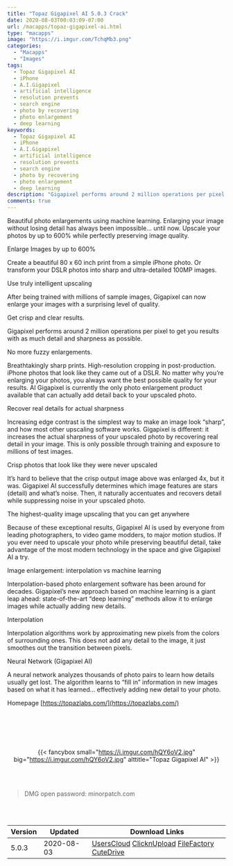 ```yaml
---
title: "Topaz Gigapixel AI 5.0.3 Crack"
date: 2020-08-03T00:03:09-07:00
url: /macapps/topaz-gigapixel-ai.html
type: "macapps"
image: "https://i.imgur.com/TchqMb3.png"
categories:
  - "Macapps"
  - "Images"
tags:
  - Topaz Gigapixel AI
  - iPhone
  - A.I.Gigapixel
  - artificial intelligence
  - resolution prevents
  - search engine
  - photo by recovering
  - photo enlargement
  - deep learning
keywords:
  - Topaz Gigapixel AI
  - iPhone
  - A.I.Gigapixel
  - artificial intelligence
  - resolution prevents
  - search engine
  - photo by recovering
  - photo enlargement
  - deep learning
description: "Gigapixel performs around 2 million operations per pixel to get you results with as much detail and sharpness as possible"
comments: true
---
```


Beautiful photo enlargements using machine learning. Enlarging your image without losing detail has always been impossible… until now. Upscale your photos by up to 600% while perfectly preserving image quality.

Enlarge Images by up to 600%

Create a beautiful 80 x 60 inch print from a simple iPhone photo. Or transform your DSLR photos into sharp and ultra-detailed 100MP images.


Use truly intelligent upscaling

After being trained with millions of sample images, Gigapixel can now enlarge your images with a surprising level of quality.

Get crisp and clear results.

Gigapixel performs around 2 million operations per pixel to get you results with as much detail and sharpness as possible.

No more fuzzy enlargements.

Breathtakingly sharp prints. High-resolution cropping in post-production. iPhone photos that look like they came out of a DSLR. No matter why you’re enlarging your photos, you always want the best possible quality for your results. AI Gigapixel is currently the only photo enlargement product available that can actually add detail back to your upscaled photo.

Recover real details for actual sharpness

Increasing edge contrast is the simplest way to make an image look “sharp”, and how most other upscaling software works. Gigapixel is different: it increases the actual sharpness of your upscaled photo by recovering real detail in your image. This is only possible through training and exposure to millions of test images.

Crisp photos that look like they were never upscaled

It’s hard to believe that the crisp output image above was enlarged 4x, but it was. Gigapixel AI successfully determines which image features are stars (detail) and what’s noise. Then, it naturally accentuates and recovers detail while suppressing noise in your upscaled photo.

The highest-quality image upscaling that you can get anywhere

Because of these exceptional results, Gigapixel AI is used by everyone from leading photographers, to video game modders, to major motion studios. If you ever need to upscale your photo while preserving beautiful detail, take advantage of the most modern technology in the space and give Gigapixel AI a try.

Image enlargement: interpolation vs machine learning

Interpolation-based photo enlargement software has been around for decades. Gigapixel’s new approach based on machine learning is a giant leap ahead: state-of-the-art “deep learning” methods allow it to enlarge images while actually adding new details.

Interpolation

Interpolation algorithms work by approximating new pixels from the colors of surrounding ones. This does not add any detail to the image, it just smoothes out the transition between pixels.

Neural Network (Gigapixel AI)

A neural network analyzes thousands of photo pairs to learn how details usually get lost. The algorithm learns to “fill in” information in new images based on what it has learned… effectively adding new detail to your photo.

Homepage [https://topazlabs.com/](https://topazlabs.com/)

<br/>
<br/>
<script async src="https://pagead2.googlesyndication.com/pagead/js/adsbygoogle.js"></script>
<ins class="adsbygoogle"
     style="display:block; text-align:center;"
     data-ad-layout="in-article"
     data-ad-format="fluid"
     data-ad-client="ca-pub-8746275014476192"
     data-ad-slot="5144997159"></ins>
<script>
     (adsbygoogle = window.adsbygoogle || []).push({});
</script>
<br/>
<br/>


<center>

{{< fancybox small="https://i.imgur.com/hQY6oV2.jpg" big="https://i.imgur.com/hQY6oV2.jpg" alttitle="Topaz Gigapixel AI" >}}

</center>

<br/>
<br/>


> DMG open password: minorpatch.com

<br/>

<br/>
<div id="history_version" class="history_version">

| Version | Updated | Download Links |
| ---- | ---- | ---- |
| 5.0.3 | 2020-08-03 | [UsersCloud](https://ouo.io/iBhldH)   [ClicknUpload](https://ouo.io/5NJjt0)   [FileFactory](https://ouo.io/ggWiay)   [CuteDrive](https://ouo.io/KHHvkY) |

</div>
